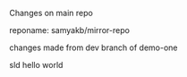 Changes on main repo


reponame: samyakb/mirror-repo

changes made from dev branch of demo-one

sld
hello world
